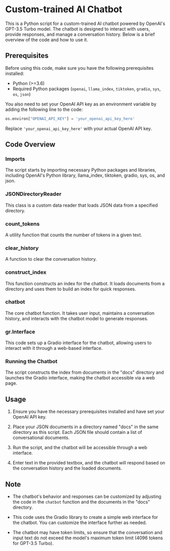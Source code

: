 # Custom-trained AI Chatbot

This is a Python script for a custom-trained AI chatbot powered by OpenAI's GPT-3.5 Turbo model. The chatbot is designed to interact with users, provide responses, and manage a conversation history. Below is a brief overview of the code and how to use it.

## Prerequisites

Before using this code, make sure you have the following prerequisites installed:

- Python (>=3.6)
- Required Python packages (`openai`, `llama_index`, `tiktoken`, `gradio`, `sys`, `os`, `json`)

You also need to set your OpenAI API key as an environment variable by adding the following line to the code:

```python
os.environ["OPENAI_API_KEY"] = 'your_openai_api_key_here'
```

Replace `'your_openai_api_key_here'` with your actual OpenAI API key.

## Code Overview

### Imports
The script starts by importing necessary Python packages and libraries, including OpenAI's Python library, llama_index, tiktoken, gradio, sys, os, and json.

### JSONDirectoryReader
This class is a custom data reader that loads JSON data from a specified directory.

### count_tokens
A utility function that counts the number of tokens in a given text.

### clear_history
A function to clear the conversation history.

### construct_index
This function constructs an index for the chatbot. It loads documents from a directory and uses them to build an index for quick responses.

### chatbot
The core chatbot function. It takes user input, maintains a conversation history, and interacts with the chatbot model to generate responses.

### gr.Interface
This code sets up a Gradio interface for the chatbot, allowing users to interact with it through a web-based interface.

### Running the Chatbot
The script constructs the index from documents in the "docs" directory and launches the Gradio interface, making the chatbot accessible via a web page.

## Usage

1. Ensure you have the necessary prerequisites installed and have set your OpenAI API key.

2. Place your JSON documents in a directory named "docs" in the same directory as this script. Each JSON file should contain a list of conversational documents.

3. Run the script, and the chatbot will be accessible through a web interface.

4. Enter text in the provided textbox, and the chatbot will respond based on the conversation history and the loaded documents.

## Note


- The chatbot's behavior and responses can be customized by adjusting the code in the `chatbot` function and the documents in the "docs" directory.

- This code uses the Gradio library to create a simple web interface for the chatbot. You can customize the interface further as needed.

- The chatbot may have token limits, so ensure that the conversation and input text do not exceed the model's maximum token limit (4096 tokens for GPT-3.5 Turbo).

